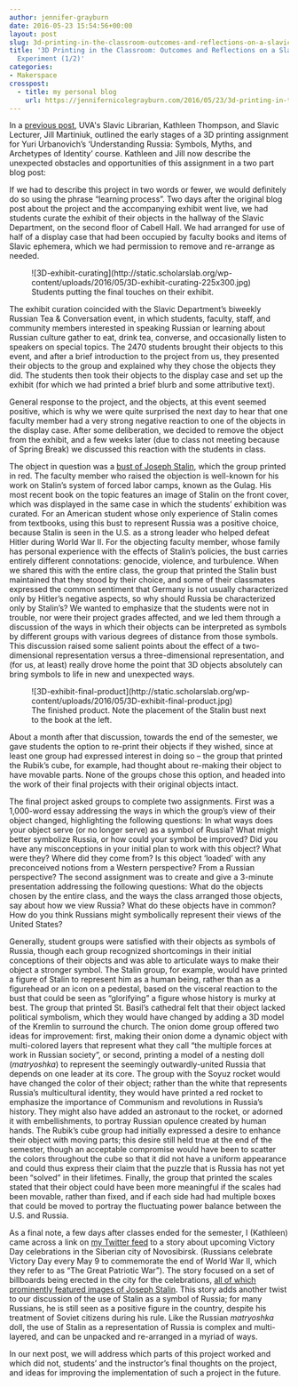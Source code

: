 ```yaml
---
author: jennifer-grayburn
date: 2016-05-23 15:54:56+00:00
layout: post
slug: 3d-printing-in-the-classroom-outcomes-and-reflections-on-a-slavic-course-experiment-12
title: '3D Printing in the Classroom: Outcomes and Reflections on a Slavic Course
  Experiment (1/2)'
categories:
- Makerspace
crosspost:
  - title: my personal blog
    url: https://jennifernicolegrayburn.com/2016/05/23/3d-printing-in-the-classroom-outcomes-and-reflections-on-a-slavic-course-experiment-12/
---
```


In a [previous post](http://scholarslab.org/uncategorized/3d-printing-in-the-classroom-course-assignments-and-the-makerspace/), UVA's Slavic Librarian, Kathleen Thompson, and Slavic Lecturer, Jill Martiniuk, outlined the early stages of a 3D printing assignment for Yuri Urbanovich’s ‘Understanding Russia: Symbols, Myths, and Archetypes of Identity’ course. Kathleen and Jill now describe the unexpected obstacles and opportunities of this assignment in a two part blog post:

If we had to describe this project in two words or fewer, we would definitely do so using the phrase “learning process”. Two days after the original blog post about the project and the accompanying exhibit went live, we had students curate the exhibit of their objects in the hallway of the Slavic Department, on the second floor of Cabell Hall. We had arranged for use of half of a display case that had been occupied by faculty books and items of Slavic ephemera, which we had permission to remove and re-arrange as needed.

<figure>
  ![3D-exhibit-curating](http://static.scholarslab.org/wp-content/uploads/2016/05/3D-exhibit-curating-225x300.jpg)
  <figcaption>
 Students putting the final touches on their exhibit.
</figcaption>

</figure>

The exhibit curation coincided with the Slavic Department’s biweekly Russian Tea & Conversation event, in which students, faculty, staff, and community members interested in speaking Russian or learning about Russian culture gather to eat, drink tea, converse, and occasionally listen to speakers on special topics. The 2470 students brought their objects to this event, and after a brief introduction to the project from us, they presented their objects to the group and explained why they chose the objects they did. The students then took their objects to the display case and set up the exhibit (for which we had printed a brief blurb and some attributive text).

General response to the project, and the objects, at this event seemed positive, which is why we were quite surprised the next day to hear that one faculty member had a very strong negative reaction to one of the objects in the display case. After some deliberation, we decided to remove the object from the exhibit, and a few weeks later (due to class not meeting because of Spring Break) we discussed this reaction with the students in class.

The object in question was a [bust of Joseph Stalin](https://www.thingiverse.com/thing:516756), which the group printed in red. The faculty member who raised the objection is well-known for his work on Stalin’s system of forced labor camps, known as the Gulag. His most recent book on the topic features an image of Stalin on the front cover, which was displayed in the same case in which the students’ exhibition was curated. For an American student whose only experience of Stalin comes from textbooks, using this bust to represent Russia was a positive choice, because Stalin is seen in the U.S. as a strong leader who helped defeat Hitler during World War II. For the objecting faculty member, whose family has personal experience with the effects of Stalin’s policies, the bust carries entirely different connotations: genocide, violence, and turbulence. When we shared this with the entire class, the group that printed the Stalin bust maintained that they stood by their choice, and some of their classmates expressed the common sentiment that Germany is not usually characterized only by Hitler’s negative aspects, so why should Russia be characterized only by Stalin’s? We wanted to emphasize that the students were not in trouble, nor were their project grades affected, and we led them through a discussion of the ways in which their objects can be interpreted as symbols by different groups with various degrees of distance from those symbols. This discussion raised some salient points about the effect of a two-dimensional representation versus a three-dimensional representation, and (for us, at least) really drove home the point that 3D objects absolutely can bring symbols to life in new and unexpected ways.

<figure>
  ![3D-exhibit-final-product](http://static.scholarslab.org/wp-content/uploads/2016/05/3D-exhibit-final-product.jpg)
  <figcaption>
 The finished product. Note the placement of the Stalin bust next to the book at the left.
</figcaption>

</figure>

About a month after that discussion, towards the end of the semester, we gave students the option to re-print their objects if they wished, since at least one group had expressed interest in doing so – the group that printed the Rubik’s cube, for example, had thought about re-making their object to have movable parts. None of the groups chose this option, and headed into the work of their final projects with their original objects intact.

The final project asked groups to complete two assignments. First was a 1,000-word essay addressing the ways in which the group’s view of their object changed, highlighting the following questions: In what ways does your object serve (or no longer serve) as a symbol of Russia? What might better symbolize Russia, or how could your symbol be improved? Did you have any misconceptions in your initial plan to work with this object? What were they? Where did they come from? Is this object ‘loaded’ with any preconceived notions from a Western perspective? From a Russian perspective? The second assignment was to create and give a 3-minute presentation addressing the following questions: What do the objects chosen by the entire class, and the ways the class arranged those objects, say about how we view Russia? What do these objects have in common? How do you think Russians might symbolically represent their views of the United States?

Generally, student groups were satisfied with their objects as symbols of Russia, though each group recognized shortcomings in their initial conceptions of their objects and was able to articulate ways to make their object a stronger symbol. The Stalin group, for example, would have printed a figure of Stalin to represent him as a human being, rather than as a figurehead or an icon on a pedestal, based on the visceral reaction to the bust that could be seen as “glorifying” a figure whose history is murky at best. The group that printed St. Basil’s cathedral felt that their object lacked political symbolism, which they would have changed by adding a 3D model of the Kremlin to surround the church. The onion dome group offered two ideas for improvement: first, making their onion dome a dynamic object with multi-colored layers that represent what they call “the multiple forces at work in Russian society”, or second, printing a model of a nesting doll (_matryoshka_) to represent the seemingly outwardly-united Russia that depends on one leader at its core. The group with the Soyuz rocket would have changed the color of their object; rather than the white that represents Russia’s multicultural identity, they would have printed a red rocket to emphasize the importance of Communism and revolutions in Russia’s history. They might also have added an astronaut to the rocket, or adorned it with embellishments, to portray Russian opulence created by human hands. The Rubik’s cube group had initially expressed a desire to enhance their object with moving parts; this desire still held true at the end of the semester, though an acceptable compromise would have been to scatter the colors throughout the cube so that it did not have a uniform appearance and could thus express their claim that the puzzle that is Russia has not yet been “solved” in their lifetimes. Finally, the group that printed the scales stated that their object could have been more meaningful if the scales had been movable, rather than fixed, and if each side had had multiple boxes that could be moved to portray the fluctuating power balance between the U.S. and Russia.

As a final note, a few days after classes ended for the semester, I (Kathleen) came across a link on [my Twitter feed](https://twitter.com/rusalkat?lang=en) to a story about upcoming Victory Day celebrations in the Siberian city of Novosibirsk. (Russians celebrate Victory Day every May 9 to commemorate the end of World War II, which they refer to as “The Great Patriotic War”). The story focused on a set of billboards being erected in the city for the celebrations, [all of which prominently featured images of Joseph Stalin](https://meduza.io/en/news/2016/05/04/novosibirsk-installs-billboards-with-stalin-s-portrait-across-city-in-preparation-for-victory-day). This story adds another twist to our discussion of the use of Stalin as a symbol of Russia; for many Russians, he is still seen as a positive figure in the country, despite his treatment of Soviet citizens during his rule. Like the Russian _matryoshka_ doll, the use of Stalin as a representation of Russia is complex and multi-layered, and can be unpacked and re-arranged in a myriad of ways.

In our next post, we will address which parts of this project worked and which did not, students’ and the instructor’s final thoughts on the project, and ideas for improving the implementation of such a project in the future.

